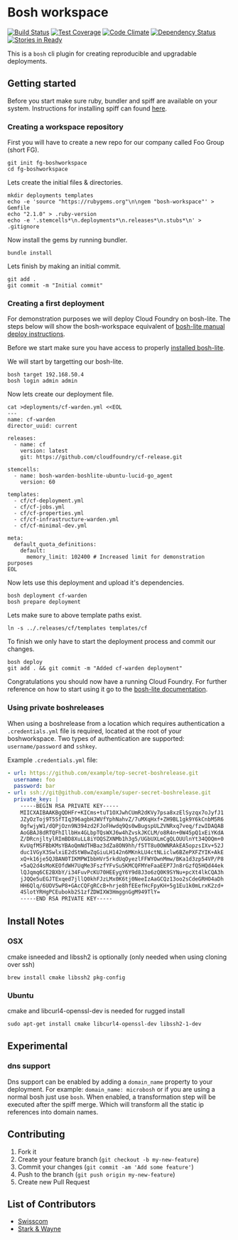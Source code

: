 # Bosh workspace
[![Build Status](https://img.shields.io/travis/cloudfoundry-incubator/bosh-workspace/master.svg?style=flat-square)](https://travis-ci.org/cloudfoundry-incubator/bosh-workspace) [![Test Coverage](https://img.shields.io/codeclimate/coverage/github/rkoster/bosh-workspace.svg?style=flat-square)](https://codeclimate.com/github/rkoster/bosh-workspace) [![Code Climate](https://img.shields.io/codeclimate/github/rkoster/bosh-workspace.svg?style=flat-square)](https://codeclimate.com/github/rkoster/bosh-workspace) [![Dependency Status](https://img.shields.io/gemnasium/cloudfoundry-incubator/bosh-workspace.svg?style=flat-square)](https://gemnasium.com/cloudfoundry-incubator/bosh-workspace) [![Stories in Ready](https://img.shields.io/badge/tracker-waffle.io-blue.svg?style=flat-square)](https://waffle.io/cloudfoundry-incubator/bosh-workspace)

This is a `bosh` cli plugin for creating reproducible and upgradable deployments.

## Getting started
Before you start make sure ruby, bundler and spiff are available on your system.
Instructions for installing spiff can found [here](https://github.com/cloudfoundry-incubator/spiff#installation).

### Creating a workspace repository
First you will have to create a new repo for our company called Foo Group (short FG).
```
git init fg-boshworkspace
cd fg-boshworkspace
```

Lets create the initial files & directories.
```
mkdir deployments templates
echo -e 'source "https://rubygems.org"\n\ngem "bosh-workspace"' > Gemfile
echo "2.1.0" > .ruby-version
echo -e '.stemcells*\n.deployments*\n.releases*\n.stubs*\n' > .gitignore
```

Now install the gems by running bundler.
```
bundle install
```

Lets finish by making an initial commit.
```
git add .
git commit -m "Initial commit"
```

### Creating a first deployment
For demonstration purposes we will deploy Cloud Foundry on bosh-lite.
The steps below will show the bosh-workspace equivalent of [bosh-lite manual deploy instructions](https://github.com/cloudfoundry/bosh-lite#manual-deploy).

Before we start make sure you have access to properly [installed bosh-lite](https://github.com/cloudfoundry/bosh-lite#install).

We will start by targetting our bosh-lite.
```
bosh target 192.168.50.4
bosh login admin admin
```

Now lets create our deployment file.
```
cat >deployments/cf-warden.yml <<EOL
---
name: cf-warden
director_uuid: current

releases:
  - name: cf
    version: latest
    git: https://github.com/cloudfoundry/cf-release.git

stemcells:
  - name: bosh-warden-boshlite-ubuntu-lucid-go_agent
    version: 60

templates:
  - cf/cf-deployment.yml
  - cf/cf-jobs.yml
  - cf/cf-properties.yml
  - cf/cf-infrastructure-warden.yml
  - cf/cf-minimal-dev.yml

meta:
  default_quota_definitions:
    default:
      memory_limit: 102400 # Increased limit for demonstration purposes
EOL
```

Now lets use this deployment and upload it's dependencies.
```
bosh deployment cf-warden
bosh prepare deployment
```

Lets make sure to above template paths exist.
```
ln -s ../.releases/cf/templates templates/cf
```

To finish we only have to start the deployment process and commit our changes.
```
bosh deploy
git add . && git commit -m "Added cf-warden deployment"
```
Congratulations you should now have a running Cloud Foundry.
For further reference on how to start using it go to the [bosh-lite documentation](https://github.com/cloudfoundry/bosh-lite#try-your-cloud-foundry-deployment).

### Using private boshreleases
When using a boshrelease from a location which requires authentication
a `.credentials.yml` file is required, located at the root of your boshworkspace.
Two types of authentication are supported: `username/password` and `sshkey`.

Example `.credentials.yml` file:
```yaml
- url: https://github.com/example/top-secret-boshrelease.git
  username: foo
  password: bar
- url: ssh://git@github.com/example/super-secret-boshrelease.git
  private_key: |
    -----BEGIN RSA PRIVATE KEY-----
    MIICXAIBAAKBgQDHFr+KICms+tuT1OXJwhCUmR2dKVy7psa8xzElSyzqx7oJyfJ1
    JZyOzToj9T5SfTIq396agbHJWVfYphNahvZ/7uMXqHxf+ZH9BL1gk9Y6kCnbM5R6
    0gfwjyW1/dQPjOzn9N394zd2FJoFHwdq9Qs0wBugspULZVNRxq7veq/fzwIDAQAB
    AoGBAJ8dRTQFhIllbHx4GLbpTQsWXJ6w4hZvskJKCLM/o8R4n+0W45pQ1xEiYKdA
    Z/DRcnjltylRImBD8XuLL8iYOQSZXNMb1h3g5/UGbUXLmCgQLOUUlnYt34QOQm+0
    KvUqfMSFBbKMsYBAoQmNdTHBaz3dZa8ON9hh/f5TT8u0OWNRAkEA5opzsIXv+52J
    duc1VGyX3SwlxiE2dStW8wZqGiuLH142n6MKnkLU4ctNLiclw6BZePXFZYIK+AkE
    xQ+k16je5QJBAN0TIKMPWIbbHVr5rkdUqOyezlFFWYOwnMmw/BKa1d3zp54VP/P8
    +5aQ2d4sMoKEOfdWH7UqMe3FszfYFvSu5KMCQFMYeFaaEEP7Jn8rGzfQ5HQd44ek
    lQJqmq6CE2BXbY/i34FuvPcKU70HEEygY6Y9d8J3o6zQ0K9SYNu+pcXt4lkCQA3h
    jJQQe5uEGJTExqed7jllQ0khFJzLMx0K6tj0NeeIzAaGCQz13oo2sCdeGRHO4aDh
    HH6Qlq/6UOV5wP8+GAcCQFgRCcB+hrje8hfEEefHcFpyKH+5g1Eu1k0mLrxK2zd+
    4SlotYRHgPCEubokb2S1zfZDWIXW3HmggnGgM949TlY=
    -----END RSA PRIVATE KEY-----
```

## Install Notes

### OSX
cmake isneeded and libssh2 is optionally (only needed when using cloning over ssh)
```
brew install cmake libssh2 pkg-config
```

### Ubuntu
cmake and libcurl4-openssl-dev is needed for rugged install

```
sudo apt-get install cmake libcurl4-openssl-dev libssh2-1-dev
```

## Experimental
### dns support
Dns support can be enabled by adding a `domain_name` property to your deployment.
For example: `domain_name: microbosh` or if you are using a normal bosh just use `bosh`.
When enabled, a transformation step will be executed after the spiff merge.
Which will transform all the static ip references into domain names.

## Contributing

1. Fork it
2. Create your feature branch (`git checkout -b my-new-feature`)
3. Commit your changes (`git commit -am 'Add some feature'`)
4. Push to the branch (`git push origin my-new-feature`)
5. Create new Pull Request

## List of Contributors

* [Swisscom](https://www.swisscom.ch)
* [Stark & Wayne](http://starkandwayne.com)
